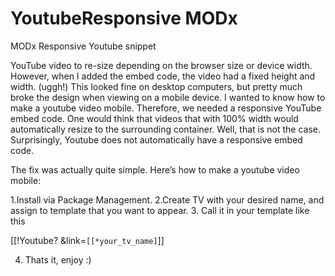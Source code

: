 # YoutubeResponsive MODx
MODx Responsive Youtube snippet

YouTube video to re-size depending on the browser size or device width. However, when I added the embed code, the video had a fixed height and width. (uggh!) This looked fine on desktop computers, but pretty much broke the design when viewing on a mobile device. I wanted to know how to make a youtube video mobile. Therefore, we needed a responsive YouTube embed code. One would think that videos that with 100% width would automatically resize to the surrounding container. Well, that is not the case. Surprisingly, Youtube does not automatically have a responsive embed code.

The fix was actually quite simple. Here’s how to make a youtube video mobile:

1.Install via Package Management.
2.Create TV with your desired name, and assign to template that you want to appear.
3. Call it in your template like this

  [[!Youtube? &link=`[[*your_tv_name]`]]
  
4. Thats it, enjoy :)
